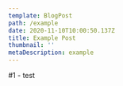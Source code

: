 ```yaml
---
template: BlogPost
path: /example
date: 2020-11-10T10:00:50.137Z
title: Example Post
thumbnail: ''
metaDescription: example
---
```


#1 - test
